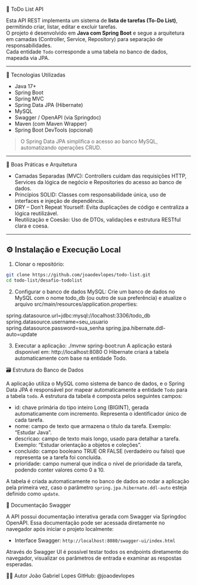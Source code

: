  📝 ToDo List API

Esta API REST implementa um sistema de **lista de tarefas (To‑Do List)**, permitindo criar, listar, editar e excluir tarefas.  
O projeto é desenvolvido em **Java com Spring Boot** e segue a arquitetura em camadas (Controller, Service, Repository) para separação de responsabilidades.  
Cada entidade `Todo` corresponde a uma tabela no banco de dados, mapeada via JPA.

---

 🚀 Tecnologias Utilizadas

- Java 17+
- Spring Boot
- Spring MVC
- Spring Data JPA (Hibernate)
- MySQL
- Swagger / OpenAPI (via Springdoc)
- Maven (com Maven Wrapper)
- Spring Boot DevTools (opcional)

> O Spring Data JPA simplifica o acesso ao banco MySQL, automatizando operações CRUD.

---

 🧠 Boas Práticas e Arquitetura

- Camadas Separadas (MVC): Controllers cuidam das requisições HTTP, Services da lógica de negócio e Repositories do acesso ao banco de dados.  
- Princípios SOLID: Classes com responsabilidade única, uso de interfaces e injeção de dependência.  
- DRY – Don’t Repeat Yourself: Evita duplicações de código e centraliza a lógica reutilizável.  
- Reutilização e Coesão: Uso de DTOs, validações e estrutura RESTful clara e coesa.

---

## ⚙️ Instalação e Execução Local

 1. Clonar o repositório:
```bash
git clone https://github.com/joaodevlopes/todo-list.git
cd todo-list/desafio-todolist
```
2. Configurar o banco de dados MySQL:
Crie um banco de dados no MySQL com o nome todo_db (ou outro de sua preferência) e atualize o arquivo src/main/resources/application.properties:

spring.datasource.url=jdbc:mysql://localhost:3306/todo_db
spring.datasource.username=seu_usuario
spring.datasource.password=sua_senha
spring.jpa.hibernate.ddl-auto=update

3. Executar a aplicação:
./mvnw spring-boot:run
A aplicação estará disponível em:
 http://localhost:8080
O Hibernate criará a tabela automaticamente com base na entidade Todo.

🗃️ Estrutura do Banco de Dados

A aplicação utiliza o MySQL como sistema de banco de dados, e o Spring Data JPA é responsável por mapear automaticamente a entidade `Todo` para a tabela `todo`. A estrutura da tabela é composta pelos seguintes campos:

- id: chave primária do tipo inteiro Long (BIGINT), gerada automaticamente com incremento. Representa o identificador único de cada tarefa.
- nome: campo de texto que armazena o título da tarefa. Exemplo: “Estudar Java”.
- descricao: campo de texto mais longo, usado para detalhar a tarefa. Exemplo: “Estudar orientação a objetos e coleções”.
- concluido: campo booleano TRUE OR FALSE (verdadeiro ou falso) que representa se a tarefa foi concluída.
- prioridade: campo numeral que indica o nível de prioridade da tarefa, podendo conter valores como 0 a 10.

A tabela é criada automaticamente no banco de dados ao rodar a aplicação pela primeira vez, caso o parâmetro `spring.jpa.hibernate.ddl-auto` esteja definido como `update`.

📘 Documentação Swagger

A API possui documentação interativa gerada com Swagger via Springdoc OpenAPI. Essa documentação pode ser acessada diretamente no navegador após iniciar o projeto localmente:

- Interface Swagger: `http://localhost:8080/swagger-ui/index.html`  

Através do Swagger UI é possível testar todos os endpoints diretamente do navegador, visualizar os parâmetros de entrada e examinar as respostas esperadas.

👨‍💻 Autor
João Gabriel Lopes
GitHub: @joaodevlopes
